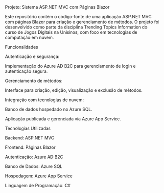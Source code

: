 Projeto: Sistema ASP.NET MVC com Páginas Blazor

Este repositório contém o código-fonte de uma aplicação ASP.NET MVC com páginas Blazor para criação e gerenciamento de métodos. O projeto foi desenvolvido como parte da disciplina Trending Topics Information do curso de Jogos Digitais na Unisinos, com foco em tecnologias de computação em nuvem.

Funcionalidades

Autenticação e segurança:

Implementação do Azure AD B2C para gerenciamento de login e autenticação segura.

Gerenciamento de métodos:

Interface para criação, edição, visualização e exclusão de métodos.

Integração com tecnologias de nuvem:

Banco de dados hospedado no Azure SQL.

Aplicação publicada e gerenciada via Azure App Service.

Tecnologias Utilizadas

Backend: ASP.NET MVC

Frontend: Páginas Blazor

Autenticação: Azure AD B2C

Banco de Dados: Azure SQL

Hospedagem: Azure App Service

Linguagem de Programação: C#
